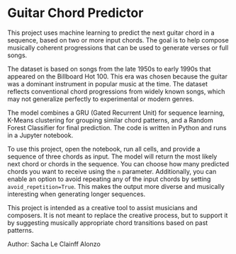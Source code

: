 # Guitar Chord Predictor

This project uses machine learning to predict the next guitar chord in a sequence, based on two or more input chords. The goal is to help compose musically coherent progressions that can be used to generate verses or full songs.

The dataset is based on songs from the late 1950s to early 1990s that appeared on the Billboard Hot 100. This era was chosen because the guitar was a dominant instrument in popular music at the time. The dataset reflects conventional chord progressions from widely known songs, which may not generalize perfectly to experimental or modern genres.

The model combines a GRU (Gated Recurrent Unit) for sequence learning, K-Means clustering for grouping similar chord patterns, and a Random Forest Classifier for final prediction. The code is written in Python and runs in a Jupyter notebook.

To use this project, open the notebook, run all cells, and provide a sequence of three chords as input. The model will return the most likely next chord or chords in the sequence. 
You can choose how many predicted chords you want to receive using the `n` parameter. Additionally, you can enable an option to avoid repeating any of the input chords by setting `avoid_repetition=True`. 
This makes the output more diverse and musically interesting when generating longer sequences.

This project is intended as a creative tool to assist musicians and composers. It is not meant to replace the creative process, but to support it by suggesting musically appropriate chord transitions based on past patterns.

Author: Sacha Le Clainff Alonzo  
